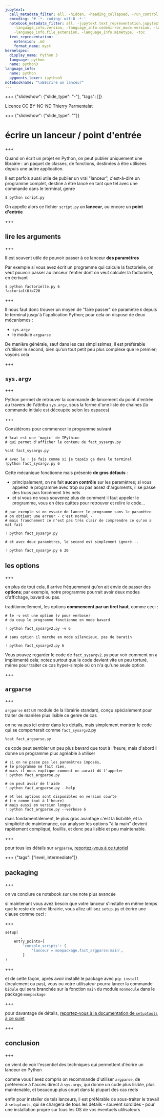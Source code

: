 ```yaml
---
jupytext:
  cell_metadata_filter: all, -hidden, -heading_collapsed, -run_control, -trusted
  encoding: '# -*- coding: utf-8 -*-'
  notebook_metadata_filter: all, -jupytext.text_representation.jupytext_version, -jupytext.text_representation.format_version,
    -language_info.version, -language_info.codemirror_mode.version, -language_info.codemirror_mode,
    -language_info.file_extension, -language_info.mimetype, -toc
  text_representation:
    extension: .md
    format_name: myst
kernelspec:
  display_name: Python 3
  language: python
  name: python3
language_info:
  name: python
  pygments_lexer: ipython3
notebookname: "\xE9crire un lanceur"
---
```


+++ {"slideshow": {"slide_type": "-"}, "tags": []}

<div class="licence">
<span>Licence CC BY-NC-ND</span>
<span>Thierry Parmentelat</span>
</div>

<style>
.smaller {font-size: smaller}
</style>

+++ {"slideshow": {"slide_type": ""}}

# écrire un lanceur / point d'entrée

+++

Quand on écrit un projet en Python, on peut publier uniquement une librairie : un paquet de classes, de fonctions, destinées à être utilisées depuis une autre application.

Il est parfois aussi utile de publier un vrai "lanceur", c'est-à-dire un programme complet, destiné à être lancé en tant que tel avec une commande dans le terminal, genre

```console
$ python script.py
```

On appelle alors ce fichier `script.py` un **lanceur**, ou encore un **point d'entrée**

+++

## lire les arguments

+++

Il est souvent utile de pouvoir passer à ce lanceur **des paramètres**

Par exemple si vous avez écrit un programme qui calcule la factorielle, on veut pouvoir passer au lanceur l'entier dont on veut calculer la factorielle, en écrivant 

```console
$ python factorielle.py 6
factorial(6)=720
```

+++

Il nous faut donc trouver un moyen de "faire passer" ce paramètre `6` depuis le terminal jusqu'à l'application Python; pour cela on dispose de deux mécanismes :

* `sys.argv`
* le module `argparse`

De manière générale, sauf dans les cas simplissimes, il est préférable d'utiliser le second, bien qu'un tout petit peu plus complexe que le premier; voyons cela

+++

## `sys.argv`

+++

Python permet de retrouver la commande de lancement du point d'entrée au travers de l'attribu `sys.argv`, sous la forme d'une liste de chaines (la commande initiale est découpée selon les espaces)

+++

Considérons pour commencer le programme suivant

```{code-cell} ipython3
# %cat est une 'magic' de IPythion
# qui permet d'afficher le contenu de fact_sysargv.py

%cat fact_sysargv.py
```

```{code-cell} ipython3
# avec le ! je fais comme si je tapais ça dans le terminal
!python fact_sysargv.py 6
```

Cette mécanique fonctionne mais présente **de gros défauts** :

* principalement, on ne fait **aucun contrôle** sur les paramètres; si vous appelez le programme avec trop ou pas assez d'arguments, il se passe des trucs pas forcément très nets
* et si vous ne vous souvenez plus de comment il faut appeler le programme, vous en êtes quittes pour retrouver et relire le code...

```{code-cell} ipython3
# par exemple si on essaie de lancer le programme sans le paramètre
# on obtient une erreur - c'est normal - 
# mais franchement ce n'est pas très clair de comprendre ce qu'on a mal fait

! python fact_sysargv.py
```

```{code-cell} ipython3
# et avec deux paramètres, le second est simplement ignoré...

! python fact_sysargv.py 6 20
```

## les options

+++

en plus de tout cela, il arrive fréquemment qu'on ait envie de passer des **options**; par exemple, notre programme pourrait avoir deux modes d'affichage, bavard ou pas.

traditionnellement, les options **commencent par un tiret haut**, comme ceci :

```{code-cell} ipython3
# le -v est une option (v pour verbose)
# du coup le programme fonctionne en mode bavard

! python fact_sysargv2.py -v 6
```

```{code-cell} ipython3
# sans option il marche en mode silencieux, pas de baratin

! python fact_sysargv2.py 6
```

Vous pouvez regarder le code de `fact_sysargv2.py` pour voir comment on a implémenté cela; notez surtout que le code devient vite un peu torturé, même pour traiter ce cas hyper-simple où on n'a qu'une seule option

+++

## `argparse`

+++

`argparse` est un module de la librairie standard, conçu spécialement pour traiter de manière plus lisible ce genre de cas

on ne va pas ici entrer dans les détails, mais simplement montrer le code qui se comporterait comme `fact_sysargv2`.py

```{code-cell} ipython3
%cat fact_argparse.py
```

ce code peut sembler un peu plus bavard que tout à l'heure; mais d'abord il donne un programme plus agréable à utiliser

```{code-cell} ipython3
# si on ne passe pas les paramètres imposés, 
# le programme ne fait rien, 
# mais il nous explique comment on aurait dû l'appeler
! python fact_argparse.py
```

```{code-cell} ipython3
# on peut avoir de l'aide
! python fact_argparse.py --help
```

```{code-cell} ipython3
# et les options sont disponibles en version courte 
# (-v comme tout à l'heure)
# mais aussi en version longue
! python fact_argparse.py --verbose 6
```

mais fondamentalement, le plus gros avantage c'est la lisibilité, et la simplicité de maintenance, car analyser les options "à la main" devient rapidement compliqué, fouillis, et donc peu lisible et peu maintenable.

+++

pour tous les détails sur `argparse`, [reportez-vous à ce tutoriel](https://docs.python.org/3/howto/argparse.html)

+++ {"tags": ["level_intermediate"]}

## packaging

+++

on va conclure ce notebook sur une note plus avancée

si maintenant vous avez besoin que votre lanceur s'installe en même temps que le reste de votre librairie, vous allez utilisez `setup.py` et écrire une clause comme ceci :

+++

```python
setup(
    ...,
    entry_points={
        'console_scripts': [
            'lanceur = monpackage.fact_argparse:main',
        ]
)
```

+++

et de cette façon, après avoir installé le package avec `pip install` (localement ou pas), vous ou votre utilisateur pourra lancer la commande `bidule` qui sera branchée sur la fonction `main` du module `monmodule` dans le package `monpackage`

+++

pour davantage de détails, [reportez-vous à la documentation de `setuptools` à ce sujet](https://setuptools.readthedocs.io/en/latest/userguide/quickstart.html#entry-points-and-automatic-script-creation)

+++

## conclusion

+++

on vient de voir l'essentiel des techniques qui permettent d'écrire un lanceur en Python

comme vous l'avez compris on recommande d'utiliser `argparse`, de préférence à l'accès direct à `sys.argv`, qui donne un code plus lisible, plus maintenable, et beaucoup plus court dans la plupart des cas réels

enfin pour installer de tels lanceurs, il est préférable de sous-traiter le travail à `setuptools`, qui se chargera de tous les détails - souvent sordides - pour une installation propre sur tous les OS de vos éventuels utilisateurs
